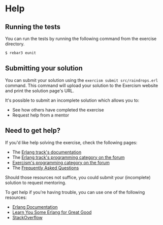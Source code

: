 # Help

## Running the tests

You can run the tests by running the following command from the exercise directory.

```bash
$ rebar3 eunit
```

## Submitting your solution

You can submit your solution using the `exercism submit src/raindrops.erl` command.
This command will upload your solution to the Exercism website and print the solution page's URL.

It's possible to submit an incomplete solution which allows you to:

- See how others have completed the exercise
- Request help from a mentor

## Need to get help?

If you'd like help solving the exercise, check the following pages:

- The [Erlang track's documentation](https://exercism.org/docs/tracks/erlang)
- The [Erlang track's programming category on the forum](https://forum.exercism.org/c/programming/erlang)
- [Exercism's programming category on the forum](https://forum.exercism.org/c/programming/5)
- The [Frequently Asked Questions](https://exercism.org/docs/using/faqs)

Should those resources not suffice, you could submit your (incomplete) solution to request mentoring.

To get help if you're having trouble, you can use one of the following resources:

- [Erlang Documentation](http://www.erlang.org/doc.html)
- [Learn You Some Erlang for Great Good](http://learnyousomeerlang.com)
- [StackOverflow](http://stackoverflow.com/)